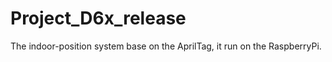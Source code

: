 # Project_D6x_release 
The indoor-position system base on the AprilTag, it run on the RaspberryPi. 
